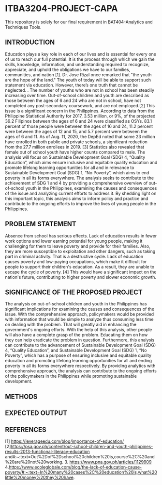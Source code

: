 # ITBA3204-PROJECT-CAPA
This repository is solely for our final requirement in BAT404-Analytics and Techniques Tools. 
## INTRODUCTION
Education plays a key role in each of our lives and is essential for every one of us to reach our full potential. It is the process through which we gain the skills, knowledge, information, and understanding required to recognize, appreciate, and uphold the obligations we have to our families, communities, and nation [1]. Dr. Jose Rizal once remarked that "the youth are the hope of the land." The youth of today will be able to support such statement via education. 
However, there’s one truth that cannot be neglected. . The number of youths who are not in school has been steadily increasing over time. Out-of-school children and youth are described as those between the ages of 6 and 24 who are not in school, have not completed any post-secondary coursework, and are not employed.[2] This issue is a significant concern in the Philippines. According to data from the Philippine Statistical Authority for 2017, 3.53 million, or 9%, of the projected 39.2 Filipinos between the ages of 6 and 24 were classified as OSYs. 83.1 percent of those people were between the ages of 16 and 24, 11.2 percent were between the ages of 12 and 15, and 5.7 percent were between the ages of 6 and 11. As of Aug. 11, 2020, the DepEd noted that some 23 million have enrolled in both public and private schools, a significant reduction from the 27.7 million enrollees in 2019. [3] Statistics also revealed that female out of school youth have higher counts compared to male.
The analysis will focus on Sustainable Development Goal (SDG) 4, “Quality Education”, which aims ensure inclusive and equitable quality education and promote lifelong learning opportunities for all and in relevance to Sustainable Development Goal (SDG) 1, “No Poverty”, which aims to end poverty in all its forms everywhere. The analysis seeks to contribute to the achievement of SDG 1 and 4 by providing a comprehensive overview of out-of-school youth in the Philippines, examining the causes and consequences of the issue and analyzing current efforts to address it. By shedding light on this important topic, this analysis aims to inform policy and practice and contribute to the ongoing efforts to improve the lives of young people in the Philippines.

## PROBLEM STATEMENT
Absence from school has serious effects. Lack of education results in fewer work options and lower earning potential for young people, making it challenging for them to leave poverty and provide for their families. Also, they are more susceptible to exploitation and other dangers, such as taking part in criminal activity. That is a destructive cycle. Lack of education causes poverty and low-paying occupations, which make it difficult for people to support their children's education. As a result, they are unable to escape the cycle of poverty. [4] This would have a significant impact on the nation's future, contributing to higher poverty and slower economic growth.
## SIGNIFICANCE OF THE PROPOSED PROJECT
The analysis on out-of-school children and youth in the Philippines has significant implications for examining the causes and consequences of the issue. With the comprehensive approach, policymakers would be provided with information that would be simple to analyze thus consuming less time on dealing with the problem. That will greatly aid in enhancing the government's ongoing efforts. With the help of this analysis, other people will also have a complete grasp of the problem. Educating them on how they can help eradicate the problem in question.
	Furthermore, this analysis can contribute to the advancement of Sustainable Development Goal (SDG) 4, “Quality Education”, and Sustainable Development Goal (SDG) 1, “No Poverty”, which has a purpose of ensuring inclusive and equitable quality education and promoting lifelong learning opportunities for all and ending poverty in all its forms everywhere respectively. By providing analytics with comprehensive approach, the analysis can contribute to the ongoing efforts of the policymakers in the Philippines while promoting sustainable development.

## METHODS

## EXPECTED OUTPUT

## REFERENCES
[1] https://leverageedu.com/blog/importance-of-education/
[2]https://psa.gov.ph/content/out-school-children-and-youth-philippines-results-2013-functional-literacy-education and#:~:text=Out%2Dof%2Dschool%20children%20is,course%2C%20and%20are%20not%20working.
3. https://www.pna.gov.ph/articles/1129909
4.https://www.ecoleglobale.com/blog/the-lack-of-education-cause-poverty/#:~:text=In%20many%20cases%2C%20education%20is,what%20little%20money%20they%20have.
